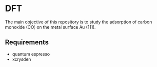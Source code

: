 # DFT

The main objective of this repository is to study the adsorption of carbon monoxide (CO) on the metal surface Au (111).

## Requirements

* quantum espresso
* xcrysden
